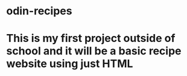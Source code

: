 # odin-recipes
# This is my first project outside of school and it will be a basic recipe website using just HTML